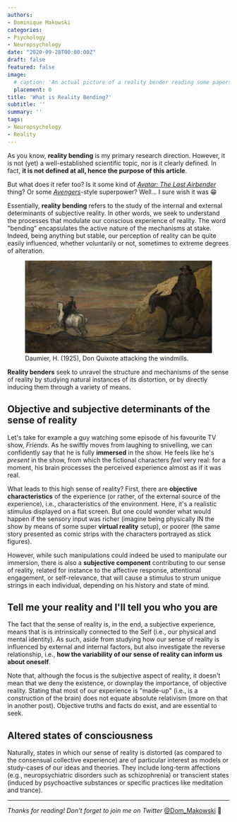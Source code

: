 ```yaml
---
authors:
- Dominique Makowski
categories:
- Psychology
- Neuropsychology
date: "2020-09-28T00:00:00Z"
draft: false
featured: false
image:
  # caption: 'An actual picture of a reality bender reading some papers on the topic.'
  placement: 0
title: 'What is Reality Bending?'
subtitle: ''
summary: ''
tags:
- Neuropsychology
- Reality
---
```



As you know, **reality bending** is my primary research direction. However, it is not (yet) a well-established scientific topic, nor is it clearly defined. In fact, **it is not defined at all, hence the purpose of this article**.

But what does it refer too? Is it some kind of [*Avatar: The Last Airbender*](https://en.wikipedia.org/wiki/Avatar:_The_Last_Airbender) thing? Or some [*Avengers*](https://marvel-movies.fandom.com/wiki/Reality_Stone)-style superpower? Well... I sure wish it was :grin:


Essentially, **reality bending** refers to the study of the internal and external determinants of subjective reality. In other words, we seek to understand the processes that modulate our conscious experience of reality. The word "bending" encapsulates the active nature of the mechanisms at stake. Indeed, being anything but stable, our perception of reality can be quite easily influenced, whether voluntarily or not, sometimes to extreme degrees of alteration.


<figure>
  <img src="DonQuixote.jpg" alt="github for psychologists"/>
  <figcaption>Daumier, H. (1925), Don Quixote attacking the windmills.</figcaption>
</figure>


**Reality benders** seek to unravel the structure and mechanisms of the sense of reality by studying natural instances of its distortion, or by directly inducing them through a variety of means.


## Objective and subjective determinants of the sense of reality


Let's take for example a guy watching some episode of his favourite TV show, *Friends*. As he swiftly moves from laughing to snivelling, we can confidently say that he is fully **immersed** in the show. He feels like he's *present* in the show, from which the fictional characters *feel* very real: for a moment, his brain processes the perceived experience almost as if it was real.

What leads to this high sense of reality? First, there are **objective characteristics** of the experience (or rather, of the external source of the experience), i.e., characteristics of the environment. Here, it's a realistic stimulus displayed on a flat screen. But one could wonder what would happen if the sensory input was richer (imagine being physically IN the show by means of some super **virtual reality** setup), or poorer (the same story presented as comic strips with the characters portrayed as stick figures).

However, while such manipulations could indeed be used to manipulate our immersion, there is also a **subjective component** contributing to our sense of reality, related for instance to the affective response, attentional engagement, or self-relevance, that will cause a stimulus to strum unique strings in each individual, depending on his history and state of mind.




## Tell me your reality and I'll tell you who you are

The fact that the sense of reality is, in the end, a subjective experience, means that is is intrinsically connected to the Self (i.e., our physical and mental identity). As such, aside from studying how our sense of reality is influenced by external and internal factors, but also investigate the reverse relationship, i.e., **how the variability of our sense of reality can inform us about oneself**.

Note that, although the focus is the subjective aspect of reality, it doesn't mean that we deny the existence, or downplay the importance, of objective reality. Stating that most of our experience is "made-up" (i.e., is a construction of the brain) does not equate absolute relativism (more on that in another post). Objective truths and facts do exist, and are essential to seek.

## Altered states of consciousness

Naturally, states in which our sense of reality is distorted (as compared to the consensual collective experience) are of particular interest as models or study-cases of our ideas and theories. They include long-term affections (e.g., neuropsychiatric disorders such as schizophrenia) or transcient states (induced by psychoactive substances or specific practices like meditation and trance).



---

*Thanks for reading! Don't forget to join me on Twitter* [@Dom_Makowski](https://twitter.com/Dom_Makowski) :hugs:



